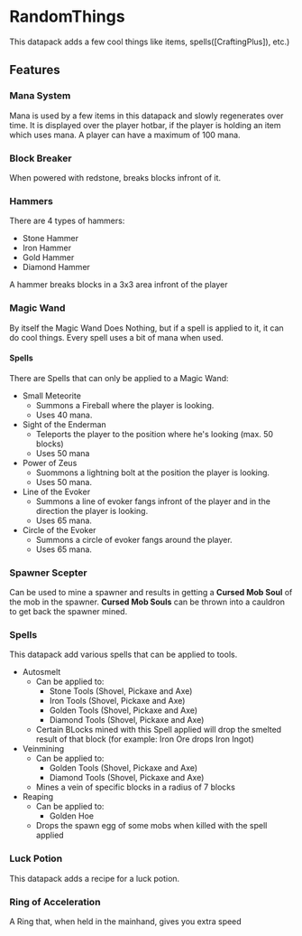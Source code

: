 # RandomThings

This datapack adds a few cool things like items, spells([CraftingPlus]), etc.)

## Features

### Mana System
Mana is used by a few items in this datapack and slowly regenerates over time. 
It is displayed over the player hotbar, if the player is holding an item which uses mana.
A player can have a maximum of 100 mana.

### Block Breaker
When powered with redstone, breaks blocks infront of it.

### Hammers
There are 4 types of hammers:
* Stone Hammer
* Iron Hammer
* Gold Hammer
* Diamond Hammer

A hammer breaks blocks in a 3x3 area infront of the player

### Magic Wand
By itself the Magic Wand Does Nothing, but if a spell is applied to it, it can do cool things. Every spell uses a bit of mana when used.

#### Spells
There are Spells that can only be applied to a Magic Wand:
* Small Meteorite
  * Summons a Fireball where the player is looking.
  * Uses 40 mana.
* Sight of the Enderman
  * Teleports the player to the position where he's looking (max. 50 blocks) 
  * Uses 50 mana
* Power of Zeus
  * Suommons a lightning bolt at the position the player is looking.
  * Uses 50 mana.
* Line of the Evoker
  * Summons a line of evoker fangs infront of the player and in the direction the player is looking.
  * Uses 65 mana.
* Circle of the Evoker
  * Summons a circle of evoker fangs around the player.
  * Uses 65 mana.
  
### Spawner Scepter
Can be used to mine a spawner and results in getting a **Cursed Mob Soul** of the mob in the spawner.
**Cursed Mob Souls** can be thrown into a cauldron to get back the spawner mined.
  
### Spells
This datapack add various spells that can be applied to tools.
  
* Autosmelt
  * Can be applied to:
    * Stone Tools (Shovel, Pickaxe and Axe)
    * Iron Tools (Shovel, Pickaxe and Axe)
    * Golden Tools (Shovel, Pickaxe and Axe)
    * Diamond Tools (Shovel, Pickaxe and Axe)
  * Certain BLocks mined with this Spell applied will drop the smelted result of that block (for example: Iron Ore drops Iron Ingot)
* Veinmining
  * Can be applied to:
    * Golden Tools (Shovel, Pickaxe and Axe)
    * Diamond Tools (Shovel, Pickaxe and Axe)
  * Mines a vein of specific blocks in a radius of 7 blocks
* Reaping
  * Can be applied to:
    * Golden Hoe
  * Drops the spawn egg of some mobs when killed with the spell applied
  
### Luck Potion
This datapack adds a recipe for a luck potion.

### Ring of Acceleration
A Ring that, when held in the mainhand, gives you extra speed
